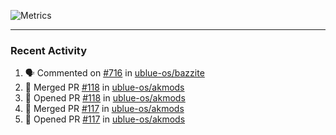 ![Metrics](https://metrics.lecoq.io/KyleGospo?template=classic&base=header%2C%20activity%2C%20community%2C%20repositories%2C%20metadata&base.indepth=false&base.hireable=false&base.skip=false&config.timezone=America%2FLos_Angeles)

---
### Recent Activity
<!--START_SECTION:activity-->
1. 🗣 Commented on [#716](https://github.com/ublue-os/bazzite/issues/716#issuecomment-1913349731) in [ublue-os/bazzite](https://github.com/ublue-os/bazzite)
2. 🎉 Merged PR [#118](https://github.com/ublue-os/akmods/pull/118) in [ublue-os/akmods](https://github.com/ublue-os/akmods)
3. 💪 Opened PR [#118](https://github.com/ublue-os/akmods/pull/118) in [ublue-os/akmods](https://github.com/ublue-os/akmods)
4. 🎉 Merged PR [#117](https://github.com/ublue-os/akmods/pull/117) in [ublue-os/akmods](https://github.com/ublue-os/akmods)
5. 💪 Opened PR [#117](https://github.com/ublue-os/akmods/pull/117) in [ublue-os/akmods](https://github.com/ublue-os/akmods)
<!--END_SECTION:activity-->

